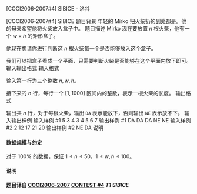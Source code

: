 



[COCI2006-2007#4] SIBICE - 洛谷














[COCI2006-2007#4] SIBICE
题目背景
年轻的 Mirko 把火柴扔的到处都是。他的母亲希望他将火柴放入盒子中。
题目描述
Mirko 现在要放置 $n$ 根火柴，他有一个 $w\times h$ 的矩形盒子。

他现在想请你进行判断这 $n$ 根火柴每一个是否能够放入这个盒子。

我们可以把盒子看成一个平面，只需要判断火柴是否能够在这个平面内放下即可。
输入输出格式
输入格式

输入第一行为三个整数 $n,w,h$。

接下来的 $n$ 行，每行一个 $[1,1000]$ 区间内的整数，表示一根火柴的长度。
输出格式

输出共 $n$ 行，对于每根火柴，输出 `DA` 表示能放下，否则输出 `NE` 表示放不下。
输入输出样例
输入样例 #1
5 3 4
3
4
5
6
7 
输出样例 #1
DA
DA
DA
NE
NE 
输入样例 #2
2 12 17
21
20 
输出样例 #2
NE
DA
说明
#### 数据规模与约定

对于 $100\%$ 的数据，保证 $1\le n\le 50$，$1\le w,h\le 100$。

#### 说明

**题目译自 [COCI2006-2007](https://hsin.hr/coci/archive/2006_2007/) [CONTEST #4](https://hsin.hr/coci/archive/2006_2007/contest4_tasks.pdf) *T1 SIBICE***






